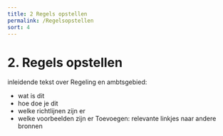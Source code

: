 ```yaml
---
title: 2 Regels opstellen
permalink: /Regelsopstellen
sort: 4
---
```


# 2. Regels opstellen

inleidende tekst over Regeling en ambtsgebied:

- wat is dit
- hoe doe je dit
- welke richtlijnen zijn er
- welke voorbeelden zijn er
Toevoegen: relevante linkjes naar andere bronnen

